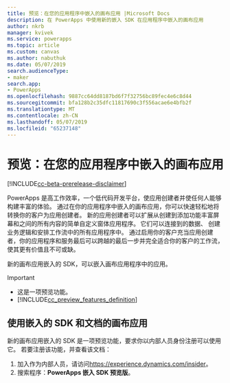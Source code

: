 ```yaml
---
title: 预览：在您的应用程序中嵌入的画布应用 |Microsoft Docs
description: 在 PowerApps 中使用新的嵌入 SDK 在应用程序中嵌入的画布应用
author: nkrb
manager: kvivek
ms.service: powerapps
ms.topic: article
ms.custom: canvas
ms.author: nabuthuk
ms.date: 05/07/2019
search.audienceType:
- maker
search.app:
- PowerApps
ms.openlocfilehash: 9887cc64dd8187bd6f7f32756bc89fec4e6c8d44
ms.sourcegitcommit: bfa128b2c35dfc11817690c3f556acae6e4bfb2f
ms.translationtype: MT
ms.contentlocale: zh-CN
ms.lasthandoff: 05/07/2019
ms.locfileid: "65237148"
---
```

# <a name="preview-embed-canvas-apps-in-your-applications"></a>预览：在您的应用程序中嵌入的画布应用

[!INCLUDE[cc-beta-prerelease-disclaimer](../../includes/cc-beta-prerelease-disclaimer.md)]

PowerApps 是高工作效率，一个低代码开发平台，使应用创建者并使任何人能够构建丰富的体验。 通过在你的应用程序中嵌入的画布应用，你可以快速轻松地将转换你的客户为应用创建者。 新的应用创建者可以扩展从创建到添加功能丰富屏幕和之间的所有内容的简单自定义窗体应用程序。 它们可以连接到的数据、 创建业务逻辑和安排工作流中的所有应用程序中。 通过启用你的客户充当应用创建者，你的应用程序和服务最后可以跨越的最后一步并完全适合你的客户的工作流，使其更有价值且不可或缺。

新的画布应用嵌入的 SDK，可以嵌入画布应用程序中的应用。

> [!IMPORTANT]
> - 这是一项预览功能。
> - [!INCLUDE[cc_preview_features_definition](../../includes/cc-preview-features-definition.md)] 

## <a name="using-the-canvas-apps-embedding-sdk-and-documentation"></a>使用嵌入的 SDK 和文档的画布应用

新的画布应用嵌入的 SDK 是一项预览功能，要求你以内部人员身份注册可以使用它。 若要注册该功能，并查看该文档：

1. 加入作为内部人员，请访问<https://experience.dynamics.com/insider>。
2. 搜索程序：**PowerApps 嵌入 SDK 预览版**。
